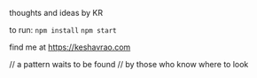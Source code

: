 thoughts and ideas by KR

to run:
`npm install`
`npm start`

find me at https://keshavrao.com 

// a pattern waits to be found
// by those who know where to look
